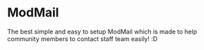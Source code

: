 # ModMail
The best simple and easy to setup ModMail which is made to help community members to contact staff team easily! :D

